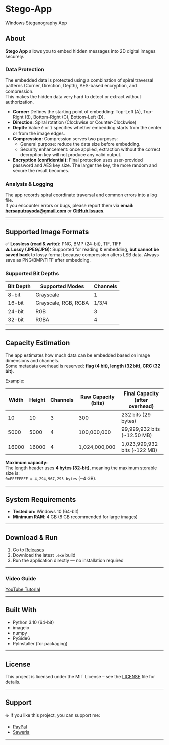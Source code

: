 # Stego-App
Windows Steganography App


## About

**Stego App** allows you to embed hidden messages into 2D digital images securely.  

### Data Protection
The embedded data is protected using a combination of spiral traversal patterns (Corner, Direction, Depth), AES-based encryption, and compression.  
This makes the hidden data very hard to detect or extract without authorization.

- **Corner:** Defines the starting point of embedding: Top-Left (A), Top-Right (B), Bottom-Right (C), Bottom-Left (D).
- **Direction:** Spiral rotation (Clockwise or Counter-Clockwise)  
- **Depth:** Value `0` or `1` specifies whether embedding starts from the center or from the image edges.  
- **Compression:** Compression serves two purposes:
  * General purpose: reduce the data size before embedding.
  * Security enhancement: once applied, extraction without the correct decryption key will not produce any valid output.  
- **Encryption (confidential):** Final protection uses user-provided password and AES key size. The larger the key, the more random and secure the result becomes.  

### Analysis & Logging
The app records spiral coordinate traversal and common errors into a log file.  
If you encounter errors or bugs, please report them via **email: hersaputrayoda@gmail.com** or **[GitHub Issues](https://github.com/yoda24/Stego-App/issues)**.


---

## Supported Image Formats

✅ **Lossless (read & write):** PNG, BMP (24-bit), TIF, TIFF  
⚠️ **Lossy (JPEG/JPG):** Supported for reading & embedding, **but cannot be saved back** to lossy format because compression alters LSB data. Always save as PNG/BMP/TIFF after embedding.  

### Supported Bit Depths

| Bit Depth | Supported Modes             | Channels |
|-----------|-----------------------------|----------|
| 8-bit     | Grayscale                   | 1        |
| 16-bit    | Grayscale, RGB, RGBA        | 1/3/4    |
| 24-bit    | RGB                         | 3        |
| 32-bit    | RGBA                        | 4        |

---

## Capacity Estimation

The app estimates how much data can be embedded based on image dimensions and channels.  
Some metadata overhead is reserved: **flag (4 bit), length (32 bit), CRC (32 bit)**.

Example:

| Width | Height | Channels | Raw Capacity (bits) | Final Capacity (after overhead) |
|-------|--------|----------|---------------------|---------------------------------|
| 10    | 10     | 3        | 300                 | 232 bits (29 bytes)             |
| 5000  | 5000   | 4        | 100,000,000         | 99,999,932 bits (~12.50 MB)     |
| 16000 | 16000  | 4        | 1,024,000,000       | 1,023,999,932 bits (~122 MB)    |

**Maximum capacity:**  
The length header uses **4 bytes (32-bit)**, meaning the maximum storable size is:  
`0xFFFFFFFF = 4,294,967,295 bytes` (~4 GB).  

---

## System Requirements

- **Tested on:** Windows 10 (64-bit)  
- **Minimum RAM**: 4 GB (8 GB recommended for large images)
---

## Download & Run

1. Go to [Releases](https://github.com/yoda24/Stego-App/releases)  
2. Download the latest `.exe` build  
3. Run the application directly — no installation required  

---

### Video Guide
[YouTube Tutorial](https://youtu.be/Kz2e-Vu8D8c)

---

## Built With

- Python 3.10 (64-bit)  
- imageio  
- numpy  
- PySide6 
- PyInstaller (for packaging)  

---

## License

This project is licensed under the MIT License – see the [LICENSE](LICENSE) file for details.

---

## Support

☕ If you like this project, you can support me:  
- [PayPal](https://paypal.me/yodahs)  
- [Saweria](https://saweria.co/digishop)  

---
